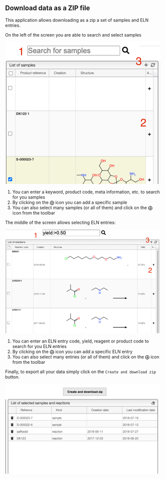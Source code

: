 ## Download data as a ZIP file

This application allows downloading as a zip a set of samples and ELN entries.

On the left of the screen you are able to search and select samples

<img src="images/samples.png">

1. You can enter a keyword, product code, meta information, etc. to search for you samples
2. By clicking on the ⨁ icon you can add a specific sample
3. You can also select many samples (or all of them) and click on the ⨁ icon from the toolbar

The middle of the screen allows selecting ELN entries:

<img src="images/reactions.png">

1. You can enter an ELN entry code, yield, reagent or product code to search for you ELN entries
2. By clicking on the ⨁ icon you can add a specific ELN entry
3. You can also select many entries (or all of them) and click on the ⨁ icon from the toolbar

Finally, to export all your data simply click on the `Create and download zip` button.

<img src="images/export.png">

